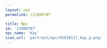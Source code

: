 ```yaml
---
layout: npc
permalink: /11000787

title: Npc
id: '11000787'
npc_name: 'Kay'
icon_url: 'portrait/npc/02010117_kay_p.png'
---
```

